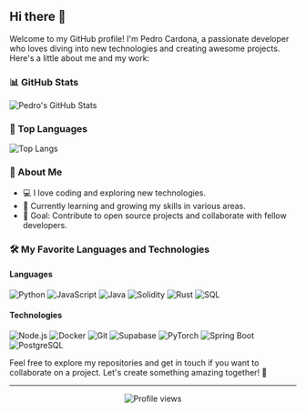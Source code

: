 ## Hi there 👋

Welcome to my GitHub profile! I'm Pedro Cardona, a passionate developer who loves diving into new technologies and creating awesome projects. Here's a little about me and my work:

### 📊 GitHub Stats
![Pedro's GitHub Stats](https://github-readme-stats.vercel.app/api?username=PedroPCardonaA&show_icons=true&theme=radical)

### 🌟 Top Languages
![Top Langs](https://github-readme-stats.vercel.app/api/top-langs/?username=PedroPCardonaA&layout=compact&theme=radical)

### 🚀 About Me
- 💻 I love coding and exploring new technologies.
- 🌱 Currently learning and growing my skills in various areas.
- 🎯 Goal: Contribute to open source projects and collaborate with fellow developers.

### 🛠️ My Favorite Languages and Technologies

#### Languages
![Python](https://img.shields.io/badge/-Python-3776AB?style=flat&logo=python&logoColor=white)
![JavaScript](https://img.shields.io/badge/-JavaScript-F7DF1E?style=flat&logo=javascript&logoColor=black)
![Java](https://img.shields.io/badge/-Java-007396?style=flat&logo=java&logoColor=white)
![Solidity](https://img.shields.io/badge/-Solidity-363636?style=flat&logo=solidity&logoColor=white)
![Rust](https://img.shields.io/badge/-Rust-000000?style=flat&logo=rust&logoColor=white)
![SQL](https://img.shields.io/badge/-SQL-4479A1?style=flat&logo=sql&logoColor=white)

#### Technologies
![Node.js](https://img.shields.io/badge/-Node.js-339933?style=flat&logo=node.js&logoColor=white)
![Docker](https://img.shields.io/badge/-Docker-2496ED?style=flat&logo=docker&logoColor=white)
![Git](https://img.shields.io/badge/-Git-F05032?style=flat&logo=git&logoColor=white)
![Supabase](https://img.shields.io/badge/-Supabase-3ECF8E?style=flat&logo=supabase&logoColor=white)
![PyTorch](https://img.shields.io/badge/-PyTorch-EE4C2C?style=flat&logo=pytorch&logoColor=white)
![Spring Boot](https://img.shields.io/badge/-Spring%20Boot-6DB33F?style=flat&logo=spring-boot&logoColor=white)
![PostgreSQL](https://img.shields.io/badge/-PostgreSQL-336791?style=flat&logo=postgresql&logoColor=white)

Feel free to explore my repositories and get in touch if you want to collaborate on a project. Let's create something amazing together! 🚀

---

<p align="center">
  <img src="https://komarev.com/ghpvc/?username=PedroPCardonaA&color=blueviolet&style=flat-square" alt="Profile views" />
</p>
